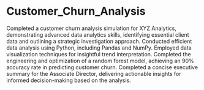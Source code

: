 # Customer_Churn_Analysis

Completed a customer churn analysis simulation for XYZ Analytics, demonstrating advanced data analytics skills, identifying essential client data and outlining a strategic investigation approach.
Conducted efficient data analysis using Python, including Pandas and NumPy. Employed data visualization techniques for insightful trend interpretation.
Completed the engineering and optimization of a random forest model, achieving an 90% accuracy rate in predicting customer churn.
Completed a concise executive summary for the Associate Director, delivering actionable insights for informed decision-making based on the analysis.
